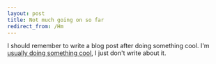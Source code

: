 ```yaml
---
layout: post
title: Not much going on so far
redirect_from: /Hm
---
```


I should remember to write a blog post after doing something cool. I'm [usually doing something cool](https://github.com/blha303), I just don't write about it.

